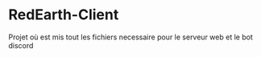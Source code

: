 # RedEarth-Client
Projet où est mis tout les fichiers necessaire pour le serveur web et le bot discord